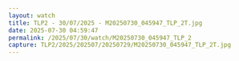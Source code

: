 ```yaml
---
layout: watch
title: TLP2 - 30/07/2025 - M20250730_045947_TLP_2T.jpg
date: 2025-07-30 04:59:47
permalink: /2025/07/30/watch/M20250730_045947_TLP_2
capture: TLP2/2025/202507/20250729/M20250730_045947_TLP_2T.jpg
---
```

